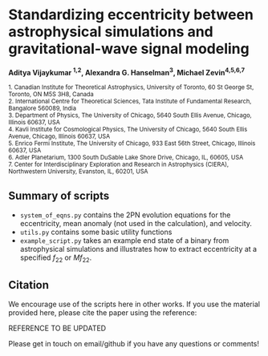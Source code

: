 # Standardizing eccentricity between astrophysical simulations and gravitational-wave signal modeling 
**Aditya Vijaykumar <sup>1,2</sup>, Alexandra G. Hanselman<sup>3</sup>, Michael Zevin<sup>4,5,6,7</sup>**

<sub>1. Canadian Institute for Theoretical Astrophysics, University of Toronto, 60 St George St,  Toronto, ON M5S 3H8, Canada</sub>  
<sub>2. International Centre for Theoretical Sciences, Tata Institute of Fundamental Research, Bangalore  560089, India</sub>  
<sub>3. Department of Physics, The University of Chicago, 5640 South Ellis Avenue, Chicago, Illinois 60637, USA </sub>  
<sub>4. Kavli Institute for Cosmological Physics, The University of Chicago, 5640 South Ellis Avenue, Chicago, Illinois 60637, USA </sub>  
<sub>5. Enrico Fermi Institute, The University of Chicago, 933 East 56th Street, Chicago, Illinois 60637, USA </sub>  
<sub>6. Adler Planetarium, 1300 South DuSable Lake Shore Drive, Chicago, IL, 60605, USA </sub>  
<sub>7. Center for Interdisciplinary Exploration and Research in Astrophysics (CIERA), Northwestern University, Evanston, IL, 60201, USA </sub>  

## Summary of scripts

- `system_of_eqns.py` contains the 2PN evolution equations for the eccentricity, mean anomaly (not used in the calculation), and velocity.
- `utils.py` contains some basic utility functions
- `example_script.py` takes an example end state of a binary from astrophysical simulations and illustrates how to extract eccentricity at a specified $f_{22}$ or $M f_{22}$. 

## Citation

We encourage use of the scripts here in other works. If you use the material provided here, please cite the paper using the reference:

REFERENCE TO BE UPDATED

Please get in touch on email/github if you have any questions or comments!